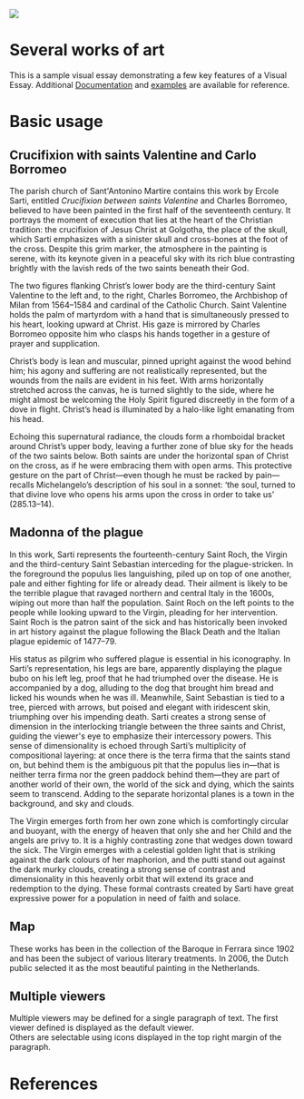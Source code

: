 <a href="https://juncture-digital.org"><img src="https://juncture-digital.org/images/ve-button.png"></a>

<param ve-config 
       title="Ercole Sarti"
       author="(author)"
       banner="https://upload.wikimedia.org/wikipedia/commons/thumb/7/7f/Ercole_Sarti_detto_il_Muto_di_Ficarolo%2C_Crocifissione_tra_i_Santi_Valentino_e_Carlo_Borromeo_%28prima_met%C3%A0_del_XVII_secolo%29%29.jpg/170px-Ercole_Sarti_detto_il_Muto_di_Ficarolo%2C_Crocifissione_tra_i_Santi_Valentino_e_Carlo_Borromeo_%28prima_met%C3%A0_del_XVII_secolo%29%29.jpg" 
       layout="vertical">

<!-- Entities discussed throughout the essay are typically defined before the essay text and
     are thus available in all text.  Entity identifiers (QIDs) can be found in either
     Wikipedia or Wikidata (https://www.wikidata.org)> -->
<param ve-entity eid="Q185372"> <!-- Crocifissione tra i Santi Valentino e Carlo Borromeo -->
<param ve-entity eid="Q5385228"> <!-- Ercole Sarti -->
<param ve-entity eid="Q42005"> <!-- Black Death -->
<param ve-entity eid="Q183332"> <!-- Saint Sebastian -->
<param ve-entity eid="Q152457"> <!-- Saint Roch -->



# Several works of art

This is a sample visual essay demonstrating a few key features of a Visual Essay. Additional [Documentation](https://github.com/JSTOR-Labs/juncture/wiki) and [examples](https://jstor-labs.github.io/juncture-examples) are available for reference.
<param ve-image 
       manifest="https://upload.wikimedia.org/wikipedia/commons/thumb/7/7f/Ercole_Sarti_detto_il_Muto_di_Ficarolo%2C_Crocifissione_tra_i_Santi_Valentino_e_Carlo_Borromeo_%28prima_met%C3%A0_del_XVII_secolo%29%29.jpg/170px-Ercole_Sarti_detto_il_Muto_di_Ficarolo%2C_Crocifissione_tra_i_Santi_Valentino_e_Carlo_Borromeo_%28prima_met%C3%A0_del_XVII_secolo%29%29.jpg">

# Basic usage

## Crucifixion with saints Valentine and Carlo Borromeo

The parish church of Sant'Antonino Martire contains this work by Ercole Sarti, entitled _Crucifixion between saints Valentine_ and Charles Borromeo, believed to have been painted in the first half of the seventeenth century. It portrays the moment of execution that lies at the heart of the Christian tradition: the crucifixion of Jesus Christ at Golgotha, the place of the skull, which Sarti emphasizes with a sinister skull and cross-bones at the foot of the cross. Despite this grim marker, the atmosphere in the painting is serene, with its keynote given in a peaceful sky with its rich blue contrasting brightly with the lavish reds of the two saints beneath their God. 

The two figures flanking Christ’s lower body are the third-century Saint Valentine to the left and, to the right, Charles Borromeo, the Archbishop of Milan from 1564–1584 and cardinal of the Catholic Church. Saint Valentine holds the palm of martyrdom with a hand that is simultaneously pressed to his heart, looking upward at Christ. His gaze is mirrored by Charles Borromeo opposite him who clasps his hands together in a gesture of prayer and supplication. 

Christ’s body is lean and muscular, pinned upright against the wood behind him; his agony and suffering are not realistically represented, but the wounds from the nails are evident in his feet. With arms horizontally stretched across the canvas, he is turned slightly to the side, where he might almost be welcoming the Holy Spirit figured discreetly in the form of a dove in flight. Christ’s head is illuminated by a halo-like light emanating from his head. 

Echoing this supernatural radiance, the clouds form a rhomboidal bracket around Christ’s upper body, leaving a further zone of blue sky for the heads of the two saints below. Both saints are under the horizontal span of Christ on the cross, as if he were embracing them with open arms. This protective gesture on the part of Christ—even though he must be racked by pain—recalls Michelangelo’s description of his soul in a sonnet: ‘the soul, turned to that divine love who opens his arms upon the cross in order to take us’ (285.13–14). 
<param ve-image 
       label="Crocifissione tra i Santi Valentino e Carlo Borromeo" 
       description="painting by Ercole Sarti" 
       license="public domain" 
       url="https://upload.wikimedia.org/wikipedia/commons/thumb/7/7f/Ercole_Sarti_detto_il_Muto_di_Ficarolo%2C_Crocifissione_tra_i_Santi_Valentino_e_Carlo_Borromeo_%28prima_met%C3%A0_del_XVII_secolo%29%29.jpg/170px-Ercole_Sarti_detto_il_Muto_di_Ficarolo%2C_Crocifissione_tra_i_Santi_Valentino_e_Carlo_Borromeo_%28prima_met%C3%A0_del_XVII_secolo%29%29.jpg">


## Madonna of the plague 

In this work, Sarti represents the fourteenth-century Saint Roch, the Virgin and the third-century Saint Sebastian interceding for the plague-stricken. In the foreground the populus lies languishing, piled up on top of one another, pale and either fighting for life or already dead. Their ailment is likely to be the terrible plague that ravaged northern and central Italy in the 1600s, wiping out more than half the population. Saint Roch on the left points to the people while looking upward to the Virgin, pleading for her intervention. Saint Roch is the patron saint of the sick and has historically been invoked in art history against the plague following the Black Death and the Italian plague epidemic of 1477–79. 

His status as pilgrim who suffered plague is essential in his iconography. In Sarti’s representation, his legs are bare, apparently displaying the plague bubo on his left leg, proof that he had triumphed over the disease. He is accompanied by a dog, alluding to the dog that brought him bread and licked his wounds when he was ill. Meanwhile, Saint Sebastian is tied to a tree, pierced with arrows, but poised and elegant with iridescent skin, triumphing over his impending death. Sarti creates a strong sense of dimension in the interlocking triangle between the three saints and Christ, guiding the viewer's eye to emphasize their intercessory powers. This sense of dimensionality is echoed through Sarti’s multiplicity of compositional layering: at once there is the terra firma that the saints stand on, but behind them is the ambiguous pit that the populus lies in—that is neither terra firma nor the green paddock behind them—they are part of another world of their own, the world of the sick and dying, which the saints seem to transcend. Adding to the separate horizontal planes is a town in the background, and sky and clouds.  

The Virgin emerges forth from her own zone which is comfortingly circular and buoyant, with the energy of heaven that only she and her Child and the angels are privy to. It is a highly contrasting zone that wedges down toward the sick. The Virgin emerges with a celestial golden light that is striking against the dark colours of her maphorion, and the putti stand out against the dark murky clouds, creating a strong sense of contrast and dimensionality in this heavenly orbit that will extend its grace and redemption to the dying.  These formal contrasts created by Sarti have great expressive power for a population in need of faith and solace.
<param ve-image 
       label="Madonna of the plague " 
       description="painting by Ercole Sarti" 
       license="public domain" 
       url="https://i.pinimg.com/originals/f1/cc/46/f1cc4670acf85e4cf2007d8c83306aec.jpg">





## Map

These works has been in the collection of the Baroque in Ferrara since 1902 and has been the subject of various 
literary treatments. In 2006, the Dutch public selected it as the most beautiful painting in the Netherlands.
<param ve-map center="Q13362" zoom="11" prefer-geojson>

## Multiple viewers

Multiple viewers may be defined for a single paragraph of text.  The first viewer defined is displayed as the default viewer.  
Others are selectable using icons displayed in the top right margin of the paragraph.
<param ve-image 
       manifest="https://iiif.juncture-digital.org/manifest/6dd738aed85597cac540ad31dd5818e86ef7f2918c7b43a9eb3123d5538e6e4c">
<param ve-map center="Q13362" zoom="11">

# References

[^1]: [Wikipedia: Crocifissione tra i Santi Valentino e Carlo Borromeo](https://upload.wikimedia.org/wikipedia/commons/thumb/7/7f/Ercole_Sarti_detto_il_Muto_di_Ficarolo%2C_Crocifissione_tra_i_Santi_Valentino_e_Carlo_Borromeo_%28prima_met%C3%A0_del_XVII_secolo%29%29.jpg/170px-Ercole_Sarti_detto_il_Muto_di_Ficarolo%2C_Crocifissione_tra_i_Santi_Valentino_e_Carlo_Borromeo_%28prima_met%C3%A0_del_XVII_secolo%29%29.jpg)
